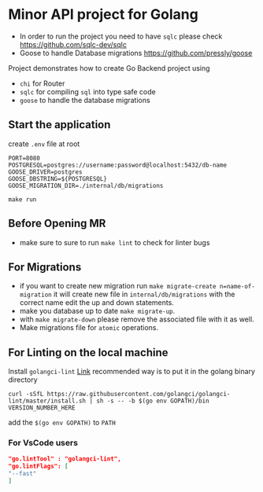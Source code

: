 # Minor API project for Golang

* In order to run the project you need to have `sqlc` please check https://github.com/sqlc-dev/sqlc
* Goose to handle Database migrations https://github.com/pressly/goose

Project demonstrates how to create Go Backend project using
* `chi` for Router
* `sqlc` for compiling `sql` into type safe code
* `goose` to handle the database migrations

## Start the application

create `.env` file at root
```shell
PORT=8080
POSTGRESQL=postgres://username:password@localhost:5432/db-name
GOOSE_DRIVER=postgres
GOOSE_DBSTRING=${POSTGRESQL}
GOOSE_MIGRATION_DIR=./internal/db/migrations
```

```shell
make run
```

## Before Opening MR 
* make sure to sure to run `make lint` to check for linter bugs

## For Migrations
* if you want to create new migration run `make migrate-create n=name-of-migration` it will create new file in `internal/db/migrations` with the correct name edit the up and down statements.
* make you database up to date `make migrate-up`.
* with `make migrate-down` please remove the associated file with it as well.
* Make migrations file for `atomic` operations.


## For Linting on the local machine
Install `golangci-lint` [Link](https://golangci-lint.run/welcome/install/) recommended way is to put it in the golang binary directory

```shell 
curl -sSfL https://raw.githubusercontent.com/golangci/golangci-lint/master/install.sh | sh -s -- -b $(go env GOPATH)/bin VERSION_NUMBER_HERE
```

add the `$(go env GOPATH)` to `PATH`


### For VsCode users
```json
"go.lintTool" : "golangci-lint",
"go.lintFlags": [
"--fast"
]
```